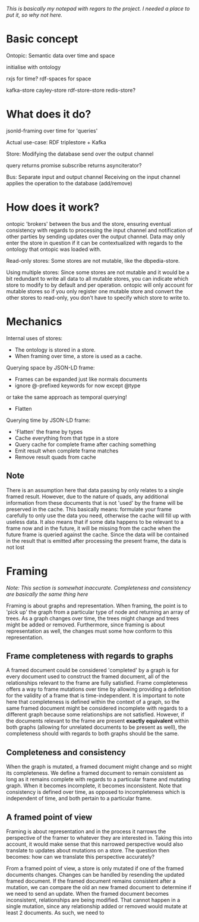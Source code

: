 *This is basically my notepad with regars to the project. I needed a place to put it, so why not here.*

# Basic concept
Ontopic: Semantic data over time and space

initialise with ontology

rxjs for time?
rdf-spaces for space

kafka-store
cayley-store
rdf-store-store
redis-store?

# What does it do?
jsonld-framing over time for 'queries'

Actual use-case: RDF triplestore + Kafka

Store:
Modifying the database send over the output channel

query returns promise
subscribe returns asynciterator?

Bus:
Separate input and output channel
Receiving on the input channel applies the operation to the database (add/remove)

# How does it work?
ontopic 'brokers' between the bus and the store, ensuring eventual consistency with regards to processing the input channel and notification of other parties by sending updates over the output channel. Data may only enter the store in question if it can be contextualized with regards to the ontology that ontopic was loaded with.

Read-only stores:
Some stores are not mutable, like the dbpedia-store.

Using multiple stores:
Since some stores are not mutable and it would be a bit redundant to write all data to all mutable stores, you can indicate which store to modify to by default and per operation. ontopic will only account for mutable stores so if you only register one mutable store and convert the other stores to read-only, you don't have to specify which store to write to.

# Mechanics
Internal uses of stores:
- The ontology is stored in a store.
- When framing over time, a store is used as a cache.

Querying space by JSON-LD frame:

- Frames can be expanded just like normals documents
- ignore @-prefixed keywords for now except @type

or take the same approach as temporal querying!
- Flatten

Querying time by JSON-LD frame:
- 'Flatten' the frame by types
- Cache everything from that type in a store
- Query cache for complete frame after caching something
- Emit result when complete frame matches
- Remove result quads from cache

## Note
There is an assumption here that data passing by only relates to a single framed result. However, due to the nature of quads, any additional information from these documents that is not 'used' by the frame will be preserved in the cache. This basically means: formulate your frame carefully to only use the data you need, otherwise the cache will fill up with useless data. It also means that if some data happens to be relevant to a frame now and in the future, it will be missing from the cache when the future frame is queried against the cache. Since the data will be contained in the result that is emitted after processing the present frame, the data is not lost

# Framing
*Note: This section is somewhat inaccurate. Completeness and consistency are basically the same thing here*

Framing is about graphs and representation. When framing, the point is to 'pick
up' the graph from a particular type of node and returning an array of trees. As a graph changes over time, the trees might change and trees might be added or removed. Furthermore, since framing is about representation as well, the changes must some how conform to this representation.

## Frame completeness with regards to graphs
A framed document could be considered 'completed' by a graph is for every document used to construct the framed document, all of the relationships relevant to the frame are fully satisfied. Frame completeness offers a way to frame mutations over time by allowing providing a definition for the validity of a frame that is time-independent. It is important to note here that completeness is defined within the context of a graph, so the same framed document might be considered incomplete with regards to a different graph because some relationships are not satisfied. However, if the documents relevant to the frame are present **exactly equivalent** within both graphs (allowing for unrelated documents to be present as well), the completeness should with regards to both graphs should be the same.

## Completeness and consistency
When the graph is mutated, a framed document might change and so might its completeness. We define a framed document to remain consistent as long as it remains complete with regards to a particular frame and mutating graph. When it becomes incomplete, it becomes inconsistent. Note that consistency is defined over time, as opposed to incompleteness which is independent of time, and both pertain to a particular frame.

<!-- | Completeness | Mutation1 | Mutation2 | Mutation3 |
| :---: | :-------------: |:-------------:| -----:|
| Consistent? | No | Yes | Yes | No | No | Yes |
| Complete? | No | Yes | Yes | No | No | Yes | -->


## A framed point of view
Framing is about representation and in the process it narrows the perspective of the framer to whatever they are interested in. Taking this into account, it would make sense that this narrowed perspective would also translate to updates about mutations on a store. The question then becomes: how can we translate this perspective accurately?

From a framed point of view, a store is only mutated if one of the framed documents changes. Changes can be handled by resending the updated framed document. If the framed document remains consistent after a mutation, we can compare the old an new framed document to determine if we need to send an update. When the framed document becomes inconsistent, relationships are being modified. That cannot happen in a single mutation, since any relationship added or removed would mutate at least 2 documents. As such, we need to
